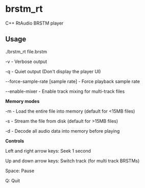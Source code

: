 # brstm_rt
C++ RtAudio BRSTM player

## Usage
./brstm_rt file.brstm

-v - Verbose output

-q - Quiet output (Don't display the player UI)

--force-sample-rate [sample rate] - Force playback sample rate

--enable-mixer - Enable track mixing for multi-track files

**Memory modes**

-m - Load the entire file into memory (default for <15MB files)

-s - Stream the file from disk (default for >15MB files)

-d - Decode all audio data into memory before playing

**Controls**

Left and right arrow keys: Seek 1 second

Up and down arrow keys: Switch track (for multi track BRSTMs)

Space: Pause

Q: Quit
